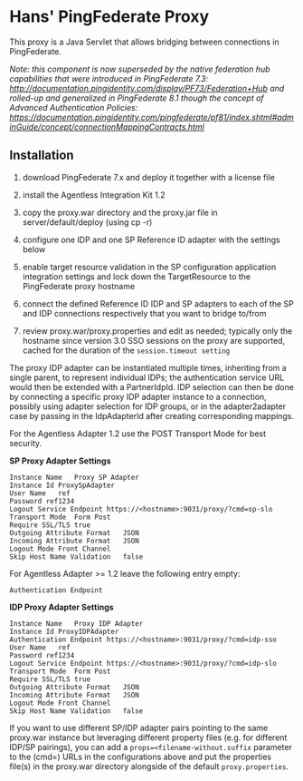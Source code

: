 Hans' PingFederate Proxy
========================

This proxy is a Java Servlet that allows bridging between connections in PingFederate.

*Note: this component is now superseded by the native federation hub capabilities 
that were introduced in PingFederate 7.3: http://documentation.pingidentity.com/display/PF73/Federation+Hub
and rolled-up and generalized in PingFederate 8.1 though the concept of Advanced Authentication Policies: https://documentation.pingidentity.com/pingfederate/pf81/index.shtml#adminGuide/concept/connectionMappingContracts.html*

Installation
------------

1. download PingFederate 7.x and deploy it together with a license file

2. install the Agentless Integration Kit 1.2
 
3. copy the proxy.war directory and the proxy.jar file in server/default/deploy (using cp -r)

4. configure one IDP and one SP Reference ID adapter with the settings below

5. enable target resource validation in the SP configuration application integration
   settings and lock down the TargetResource to the PingFederate proxy hostname

6. connect the defined Reference ID IDP and SP adapters to each of the SP and IDP
   connections respectively that you want to bridge to/from

7. review proxy.war/proxy.properties and edit as needed; typically only the hostname 
   since version 3.0 SSO sessions on the proxy are supported, cached for the duration
   of the `session.timeout setting`

The proxy IDP adapter can be instantiated multiple times, inheriting from a single parent,
to represent individual IDPs; the authentication service URL would then be extended with a
PartnerIdpId. IDP selection can then be done by connecting a specific proxy IDP adapter
instance to a connection, possibly using adapter selection for IDP groups, or in the
adapter2adapter case by passing in the IdpAdapterId after creating corresponding mappings.

For the Agentless Adapter 1.2 use the POST Transport Mode for best security.

**SP Proxy Adapter Settings**

    Instance Name	Proxy SP Adapter
    Instance Id	ProxySpAdapter
    User Name	ref
    Password ref1234
    Logout Service Endpoint	https://<hostname>:9031/proxy/?cmd=sp-slo
    Transport Mode	Form Post
    Require SSL/TLS	true
    Outgoing Attribute Format	JSON
    Incoming Attribute Format	JSON
    Logout Mode	Front Channel
    Skip Host Name Validation	false

For Agentless Adapter >= 1.2 leave the following entry empty:

    Authentication Endpoint

<and an attribute contract for all attributes you want to pass over the bridge>

**IDP Proxy Adapter Settings**

    Instance Name	Proxy IDP Adapter
    Instance Id	ProxyIDPAdapter
    Authentication Endpoint	https://<hostname>:9031/proxy/?cmd=idp-sso
    User Name	ref
    Password ref1234
    Logout Service Endpoint	https://<hostname>:9031/proxy/?cmd=idp-slo
    Transport Mode	Form Post
    Require SSL/TLS	true
    Outgoing Attribute Format	JSON
    Incoming Attribute Format	JSON
    Logout Mode	Front Channel
    Skip Host Name Validation	false

<and an attribute contract for all attributes you want to pass over the bridge>

If you want to use different SP/IDP adapter pairs pointing to the same proxy.war instance but
leveraging different property files (e.g. for different IDP/SP pairings), you can add a
`props=<filename-without.suffix` parameter to the (cmd=) URLs in the configurations above and 
put the properties file(s) in the proxy.war directory alongside of the default `proxy.properties`.
